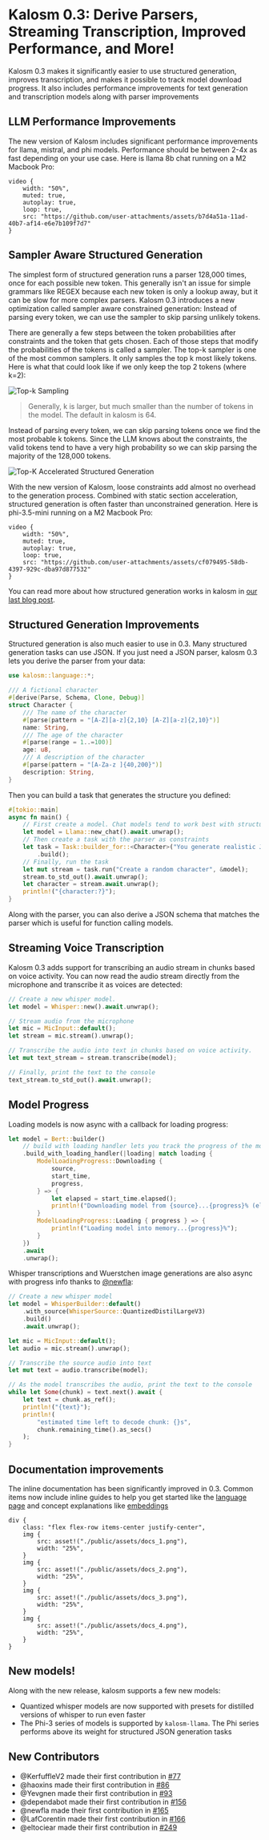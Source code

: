 # Kalosm 0.3: Derive Parsers, Streaming Transcription, Improved Performance, and More!

Kalosm 0.3 makes it significantly easier to use structured generation, improves transcription, and makes it possible to track model download progress. It also includes performance improvements for text generation and transcription models along with parser improvements

## LLM Performance Improvements

The new version of Kalosm includes significant performance improvements for llama, mistral, and phi models. Performance should be between 2-4x as fast depending on your use case. Here is llama 8b chat running on a M2 Macbook Pro:

```inject-dioxus
video {
    width: "50%",
    muted: true,
    autoplay: true,
    loop: true,
    src: "https://github.com/user-attachments/assets/b7d4a51a-11ad-40b7-af14-e6e7b109f7d7"
}
```


## Sampler Aware Structured Generation

The simplest form of structured generation runs a parser 128,000 times, once for each possible new token. This generally isn't an issue for simple grammars like REGEX because each new token is only a lookup away, but it can be slow for more complex parsers. Kalosm 0.3 introduces a new optimization called sampler aware constrained generation: Instead of parsing every token, we can use the sampler to skip parsing unlikely tokens.


There are generally a few steps between the token probabilities after constraints and the token that gets chosen. Each of those steps that modify the probabilities of the tokens is called a sampler. The top-k sampler is one of the most common samplers. It only samples the top k most likely tokens. Here is what that could look like if we only keep the top 2 tokens (where k=2):

![Top-k Sampling](./public/assets/top_k_sampling.png)

> Generally, k is larger, but much smaller than the number of tokens in the model. The default in kalosm is 64.

Instead of parsing every token, we can skip parsing tokens once we find the most probable k tokens. Since the LLM knows about the constraints, the valid tokens tend to have a very high probability so we can skip parsing the majority of the 128,000 tokens.

![Top-K Accelerated Structured Generation](./public/assets/top_k_accelerated_structured_generation.png)

With the new version of Kalosm, loose constraints add almost no overhead to the generation process. Combined with static section acceleration, structured generation is often faster than unconstrained generation. Here is phi-3.5-mini running on a M2 Macbook Pro:

```inject-dioxus
video {
    width: "50%",
    muted: true,
    autoplay: true,
    loop: true,
    src: "https://github.com/user-attachments/assets/cf079495-58db-4397-929c-dba97d877532"
}
```


You can read more about how structured generation works in kalosm in [our last blog post](https://floneum.com/blog/structured_generation_visualized).


## Structured Generation Improvements

Structured generation is also much easier to use in 0.3. Many structured generation tasks can use JSON. If you just need a JSON parser, kalosm 0.3 lets you derive the parser from your data:
```rust
use kalosm::language::*;

/// A fictional character
#[derive(Parse, Schema, Clone, Debug)]
struct Character {
    /// The name of the character
    #[parse(pattern = "[A-Z][a-z]{2,10} [A-Z][a-z]{2,10}")]
    name: String,
    /// The age of the character
    #[parse(range = 1..=100)]
    age: u8,
    /// A description of the character
    #[parse(pattern = "[A-Za-z ]{40,200}")]
    description: String,
}
```

Then you can build a task that generates the structure you defined:

```rust
#[tokio::main]
async fn main() {
    // First create a model. Chat models tend to work best with structured generation
    let model = Llama::new_chat().await.unwrap();
    // Then create a task with the parser as constraints
    let task = Task::builder_for::<Character>("You generate realistic JSON placeholders for characters")
        .build();
    // Finally, run the task
    let mut stream = task.run("Create a random character", &model);
    stream.to_std_out().await.unwrap();
    let character = stream.await.unwrap();
    println!("{character:?}");
}
```

Along with the parser, you can also derive a JSON schema that matches the parser which is useful for function calling models.

## Streaming Voice Transcription

Kalosm 0.3 adds support for transcribing an audio stream in chunks based on voice activity. You can now read the audio stream directly from the microphone and transcribe it as voices are detected:

```rust
// Create a new whisper model.
let model = Whisper::new().await.unwrap();

// Stream audio from the microphone
let mic = MicInput::default();
let stream = mic.stream().unwrap();

// Transcribe the audio into text in chunks based on voice activity.
let mut text_stream = stream.transcribe(model);

// Finally, print the text to the console
text_stream.to_std_out().await.unwrap();
``` 

## Model Progress

Loading models is now async with a callback for loading progress:

```rust
let model = Bert::builder()
    // build with loading handler lets you track the progress of the model loading
    .build_with_loading_handler(|loading| match loading {
        ModelLoadingProgress::Downloading {
            source,
            start_time,
            progress,
        } => {
            let elapsed = start_time.elapsed();
            println!("Downloading model from {source}...{progress}% (elapsed {elapsed:?})");
        }
        ModelLoadingProgress::Loading { progress } => {
            println!("Loading model into memory...{progress}%");
        }
    })
    .await
    .unwrap();
```

Whisper transcriptions and Wuerstchen image generations are also async with progress info thanks to [@newfla](https://github.com/newfla):

```rust
// Create a new whisper model
let model = WhisperBuilder::default()
    .with_source(WhisperSource::QuantizedDistilLargeV3)
    .build()
    .await.unwrap();

let mic = MicInput::default(); 
let audio = mic.stream().unwrap();

// Transcribe the source audio into text
let mut text = audio.transcribe(model);

// As the model transcribes the audio, print the text to the console
while let Some(chunk) = text.next().await {
    let text = chunk.as_ref();
    println!("{text}");
    println!(
        "estimated time left to decode chunk: {}s",
        chunk.remaining_time().as_secs()
    );
}
```

## Documentation improvements

The inline documentation has been significantly improved in 0.3. Common items now include inline guides to help you get started like the [language page](https://docs.rs/kalosm/0.3.2/kalosm/language/index.html) and concept explanations like [embeddings](https://docs.rs/kalosm/0.3.2/kalosm/language/struct.Embedding.html)

```inject-dioxus
div {
    class: "flex flex-row items-center justify-center",
    img {
        src: asset!("./public/assets/docs_1.png"),
        width: "25%",
    }
    img {
        src: asset!("./public/assets/docs_2.png"),
        width: "25%",
    }
    img {
        src: asset!("./public/assets/docs_3.png"),
        width: "25%",
    }
    img {
        src: asset!("./public/assets/docs_4.png"),
        width: "25%",
    }
}
```

## New models!

Along with the new release, kalosm supports a few new models:

- Quantized whisper models are now supported with presets for distilled versions of whisper to run even faster
- The Phi-3 series of models is supported by `kalosm-llama`. The Phi series performs above its weight for structured JSON generation tasks

## New Contributors
* @KerfuffleV2 made their first contribution in [#77](https://github.com/floneum/floneum/pull/77)
* @haoxins made their first contribution in [#86](https://github.com/floneum/floneum/pull/86)
* @Yevgnen made their first contribution in [#93](https://github.com/floneum/floneum/pull/93)
* @dependabot made their first contribution in [#156](https://github.com/floneum/floneum/pull/156)
* @newfla made their first contribution in [#165](https://github.com/floneum/floneum/pull/165)
* @LafCorentin made their first contribution in [#166](https://github.com/floneum/floneum/pull/166)
* @eltociear made their first contribution in [#249](https://github.com/floneum/floneum/pull/249)
